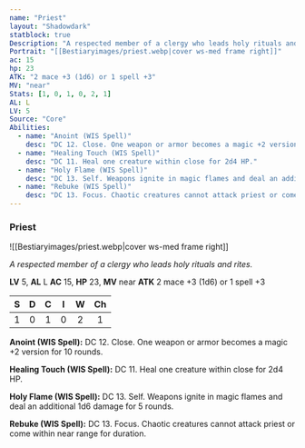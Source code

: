 ```yaml
---
name: "Priest"
layout: "Shadowdark"
statblock: true
Description: "A respected member of a clergy who leads holy rituals and rites."
Portrait: "[[Bestiaryimages/priest.webp|cover ws-med frame right]]"
ac: 15
hp: 23
ATK: "2 mace +3 (1d6) or 1 spell +3"
MV: "near"
Stats: [1, 0, 1, 0, 2, 1]
AL: L
LV: 5
Source: "Core"
Abilities:
  - name: "Anoint (WIS Spell)"
    desc: "DC 12. Close. One weapon or armor becomes a magic +2 version for 10 rounds."
  - name: "Healing Touch (WIS Spell)"
    desc: "DC 11. Heal one creature within close for 2d4 HP."
  - name: "Holy Flame (WIS Spell)"
    desc: "DC 13. Self. Weapons ignite in magic flames and deal an additional 1d6 damage for 5 rounds."
  - name: "Rebuke (WIS Spell)"
    desc: "DC 13. Focus. Chaotic creatures cannot attack priest or come within near range for duration."
---
```


### Priest

![[Bestiaryimages/priest.webp|cover ws-med frame right]]

_A respected member of a clergy who leads holy rituals and rites._

**LV** 5, **AL** L
**AC** 15, **HP** 23, **MV** near
**ATK** 2 mace +3 (1d6) or 1 spell +3

|  S  |  D  |  C  |  I  |  W  |  Ch  |
|:---:|:---:|:---:|:---:|:---:|:----:|
| 1 | 0 | 1 | 0 | 2 | 1 |

**Anoint (WIS Spell):** DC 12. Close. One weapon or armor becomes a magic +2 version for 10 rounds.

**Healing Touch (WIS Spell):** DC 11. Heal one creature within close for 2d4 HP.

**Holy Flame (WIS Spell):** DC 13. Self. Weapons ignite in magic flames and deal an additional 1d6 damage for 5 rounds.

**Rebuke (WIS Spell):** DC 13. Focus. Chaotic creatures cannot attack priest or come within near range for duration.

